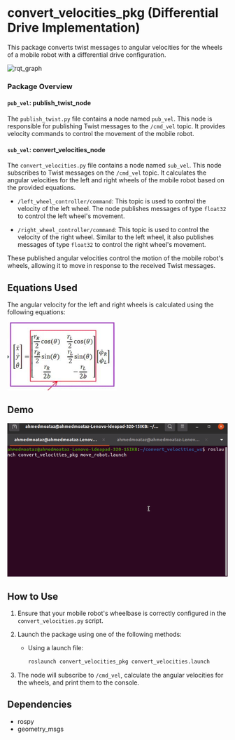 # convert_velocities_pkg (Differential Drive Implementation)

This package converts twist messages to angular velocities for the wheels of a mobile robot with a differential drive configuration.

![rqt_graph](https://github.com/Ahmed-M0ataz/Robotics-Course/blob/main/task_4_convert_velocities/media/rosgragh.svg)

### Package Overview

#### `pub_vel`: publish_twist_node

The `publish_twist.py` file contains a node named `pub_vel`. This node is responsible for publishing Twist messages to the `/cmd_vel` topic. It provides velocity commands to control the movement of the mobile robot.

#### `sub_vel`: convert_velocities_node

The `convert_velocities.py` file contains a node named `sub_vel`. This node subscribes to Twist messages on the `/cmd_vel` topic. It calculates the angular velocities for the left and right wheels of the mobile robot based on the provided equations. 

- `/left_wheel_controller/command`: This topic is used to control the velocity of the left wheel. The node publishes messages of type `float32` to control the left wheel's movement.

- `/right_wheel_controller/command`: This topic is used to control the velocity of the right wheel. Similar to the left wheel, it also publishes messages of type `float32` to control the right wheel's movement.

These published angular velocities control the motion of the mobile robot's wheels, allowing it to move in response to the received Twist messages.

## Equations Used

The angular velocity for the left and right wheels is calculated using the following equations:

![Differential Drive Equations](https://github.com/Ahmed-M0ataz/Robotics-Course/blob/main/task_4_convert_velocities/media/diff_drive_equation.png)

## Demo

![Differential Drive for Mobile Robot](https://github.com/Ahmed-M0ataz/Robotics-Course/blob/main/task_4_convert_velocities/media/output_ang_vel_wheel.gif)

## How to Use

1. Ensure that your mobile robot's wheelbase is correctly configured in the `convert_velocities.py` script.

2. Launch the package using one of the following methods:

   - Using a launch file:

     ```bash
     roslaunch convert_velocities_pkg convert_velocities.launch
     ```

3. The node will subscribe to `/cmd_vel`, calculate the angular velocities for the wheels, and print them to the console.

## Dependencies

- rospy
- geometry_msgs

